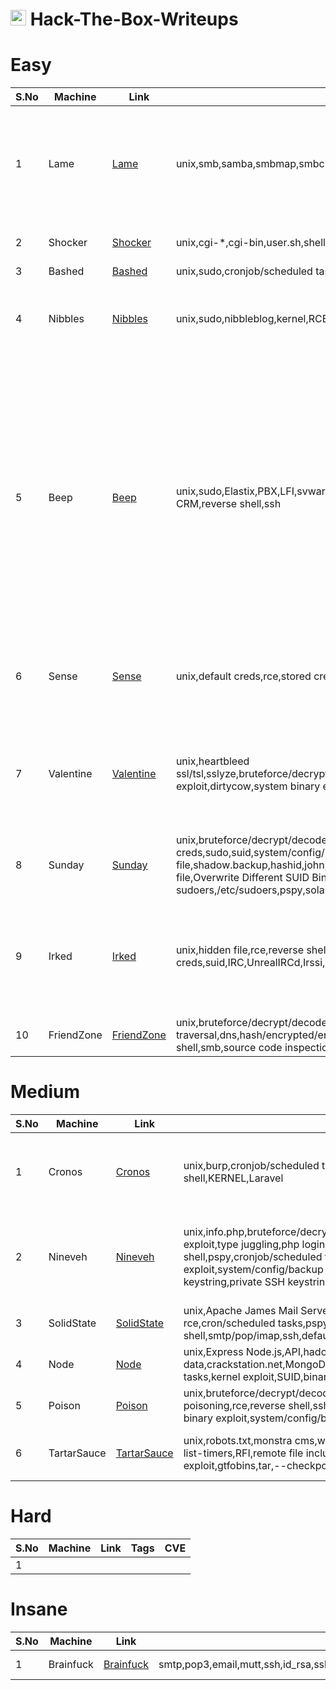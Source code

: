 # <img src="https://avatars.githubusercontent.com/u/67481186?v=4" width="25"> Hack-The-Box-Writeups


# Easy
|S.No| Machine          | Link | Tags                                                 | CVE                                                  |
|----|------------------|------|------------------------------------------------------|------------------------------------------------------|
|1   |Lame              |[Lame](https://github.com/h4md153v63n/CTFs/blob/main/01_HTB/01_Lame.md)|unix,smb,samba,smbmap,smbclient,distccd,process,udev|CVE-2007-2447, CVE-2004-2687, CVE-2009-1185|
|2   |Shocker           |[Shocker](https://github.com/h4md153v63n/CTFs/blob/main/01_HTB/03_Shocker.md)|unix,cgi-*,cgi-bin,user.sh,shellshock,gtfobins,sudo,RCE,reverse shell|CVE-2014-6271|
|3   |Bashed            |[Bashed](https://github.com/h4md153v63n/CTFs/blob/main/01_HTB/04_Bashed.md)|unix,sudo,cronjob/scheduled task,RCE,reverse shell|-|
|4   |Nibbles           |[Nibbles](https://github.com/h4md153v63n/CTFs/blob/main/01_HTB/05_Nibbles.md)|unix,sudo,nibbleblog,kernel,RCE,default creds,source code inspection|CVE-2015-6967, CVE-2017-16995|
|5   |Beep              |[Beep](https://github.com/h4md153v63n/CTFs/blob/main/01_HTB/06_Beep.md)|unix,sudo,Elastix,PBX,LFI,svwar,webmin,shellshock,cgi-*,smtp,pop3,email,vTiger CRM,reverse shell,ssh|CVE:N/A [1](https://www.exploit-db.com/exploits/37637), CVE-2012-4869, CVE-2014-6271, CVE-2012-4867, CVE-2016-1713, CVE-2015-6000, CVE-2013-3214, CVE-2013-3215|
|6   |Sense             |[Sense](https://github.com/h4md153v63n/CTFs/blob/main/01_HTB/09_Sense.md)|unix,default creds,rce,stored creds,pfsense|CVE-2014-4688, CVE-2016-10709|
|7   |Valentine         |[Valentine](https://github.com/h4md153v63n/CTFs/blob/main/01_HTB/12_Valentine.md)|unix,heartbleed ssl/tsl,sslyze,bruteforce/decrypt/decode,hash/encrypted/encoded,ssh,openssl,kernel exploit,dirtycow,system binary exploit,tmux session|CVE-2014-0160, CVE-2014-0346, CVE-2016-5195|
|8   |Sunday            |[Sunday](https://github.com/h4md153v63n/CTFs/blob/main/01_HTB/14_Sunday.md)|unix,bruteforce/decrypt/decode,finger,hydra,hash/encrypted/encoded,ssh,stored creds,sudo,suid,system/config/backup file,shadow.backup,hashid,john,hashcat,wget,gtfobins,openssl,passwd,wget --post-file,Overwrite Different SUID Binary,Overwrite shadow,Overwrite sudoers,/etc/sudoers,pspy,solaris,powershell|-|
|9   |Irked             |[Irked](https://github.com/h4md153v63n/CTFs/blob/main/01_HTB/16_Irked.md)|unix,hidden file,rce,reverse shell,stego,steghide,stored creds,suid,IRC,UnrealIRCd,Irssi,hexchat,Exim,ltrace|CVE-2010-2075, CVE-2016-1531, CVE-2018-6789|
|10  |FriendZone        |[FriendZone](https://github.com/h4md153v63n/CTFs/blob/main/01_HTB/17_FriendZone.md)|unix,bruteforce/decrypt/decode,burp,directory traversal,dns,hash/encrypted/encoded,library hijack,local file inclusion,rce,reverse shell,smb,source code inspection,stored creds,system/config/backup file|-|


# Medium
|S.No| Machine          | Link | Tags                                                 | CVE                                                  |
|----|------------------|------|------------------------------------------------------|------------------------------------------------------|
|1   |Cronos            |[Cronos](https://github.com/h4md153v63n/CTFs/blob/main/01_HTB/07_Cronos.md)|unix,burp,cronjob/scheduled task,DNS,DNS zone transfer,subdomain,sqli,RCE,reverse shell,KERNEL,Laravel|CVE-2017-16995, CVE-2018-15133|
|2   |Nineveh           |[Nineveh](https://github.com/h4md153v63n/CTFs/blob/main/01_HTB/08_Nineveh.md)|unix,info.php,bruteforce/decrypt/decode,hydra,php login bypass,php comparisons error exploit,type juggling,php login bypass type juggling,LFI,rce,phpliteadmin,reverse shell,pspy,cronjob/scheduled task,chkrootkit,strings,ssh,stego,binwalk,system binary exploit,system/config/backup file,mail,port knock,knockd,chisel,ssh authorized keys,public SSH keystring,private SSH keystring,kernel|CVE:N/A [1](https://www.exploit-db.com/exploits/24044) ,CVE-2014-0476, CVE-2017-16995|
|3   |SolidState        |[SolidState](https://github.com/h4md153v63n/CTFs/blob/main/01_HTB/10_SolidState.md)|unix,Apache James Mail Server,smtp,pop3,email,mutt,ssh,sshpass,authenticated rce,cron/scheduled tasks,pspy,rbash(restricted bash shell)/restricted shell,smtp/pop/imap,ssh,default creds,telnet,/etc/bash_completion.d,RSIP|CVE:N/A [1](https://www.exploit-db.com/exploits/35513) [2](https://www.exploit-db.com/exploits/50347)|
|4   |Node              |[Node](https://github.com/h4md153v63n/CTFs/blob/main/01_HTB/11_Node.md)|unix,Express Node.js,API,hadoop,big data,crackstation.net,MongoDB,NoSQL,base64,unzip,fcrackzip,zip2john,john,ssh,cron/scheduled tasks,kernel exploit,SUID,binary analysis,ltrace,unzip,7z,libc buffer overflow|CVE-2017-16995|
|5   |Poison            |[Poison](https://github.com/h4md153v63n/CTFs/blob/main/01_HTB/13_Poison.md)|unix,bruteforce/decrypt/decode,hash/encrypted/encoded,LFI,local file inclusion,log poisoning,rce,reverse shell,ssh,ssh tunnelling,proxychains,port forwarding,stored creds,system binary exploit,system/config/backup file,VNC,vncviewer,scp,phpinfo.php,phpinfolfi.py|-|
|6   |TartarSauce       |[TartarSauce](https://github.com/h4md153v63n/CTFs/blob/main/01_HTB/15_TartarSauce.md)|unix,robots.txt,monstra cms,wordpress,wpscan,gwolle-gb,cron/scheduled tasks,pspy,systemctl list-timers,RFI,remote file inclusion,reverse shell,source code inspection,sudo,system binary exploit,gtfobins,tar,--checkpoint-action,--to-command,SUID,symbolic link|CVE:N/A [1](https://www.exploit-db.com/exploits/43348), CVE-2015-8351|


# Hard
|S.No| Machine          | Link | Tags                                                 | CVE                                                  |
|----|------------------|------|------------------------------------------------------|------------------------------------------------------|
|1   |                  |      |                                                      |                                                      |


# Insane
|S.No| Machine          | Link | Tags                                                 | CVE                                                  |
|----|------------------|------|------------------------------------------------------|------------------------------------------------------|
|1   |Brainfuck         |[Brainfuck](https://github.com/h4md153v63n/CTFs/blob/main/01_HTB/02_Brainfuck.md)|smtp,pop3,email,mutt,ssh,id_rsa,ssh2john,john,tls,subdomain,wordpress,vigenere,RSA,lxd,lxc,ssh|CVE:N/A [1](https://www.exploit-db.com/exploits/41006)  [2](https://www.exploit-db.com/exploits/46978)|

